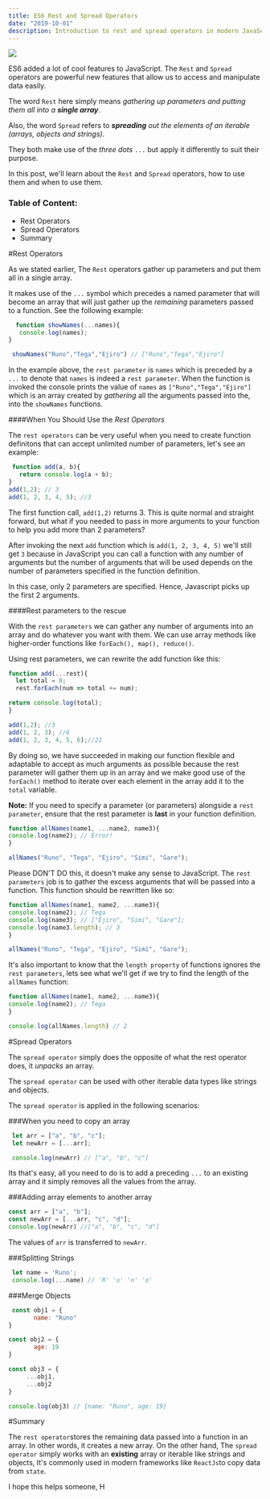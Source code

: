 ```yaml
---
title: ES6 Rest and Spread Operators
date: "2019-10-01"
description: Introduction to rest and spread operators in modern JavaScript.
---
```


<img src="https://thepracticaldev.s3.amazonaws.com/i/wwnx9xpy59s885qq1a72.png">

ES6 added a lot of cool features to JavaScript. The `Rest` and `Spread` operators are powerful new features that allow us to access and manipulate data easily.

The word `Rest` here simply means <em>gathering up parameters and putting them all into a <strong>single array</strong></em>.


Also, the word `Spread` refers to <em><strong>spreading</strong> out the elements of an iterable (arrays, objects and strings).</em>

They both make use of the <em>three dots</em> `...` but apply it differently to suit their purpose. 


In this post, we'll learn about the `Rest` and `Spread`  operators, how to use them and when to use them.


<h3>Table of Content:</h3>
<ul>
<li>Rest Operators</li>
<li>Spread Operators</li>
<li>Summary</li>

</ul>

#Rest Operators

As we stated earlier, The `Rest` operators gather up parameters and put them all in a single array.

It makes use of the `...` symbol which precedes a named parameter that will become an array that will just gather up the <em>remaining</em> parameters passed to a function. See the following example: 

```javascript
  function showNames(...names){
   console.log(names);
}

 showNames("Runo","Tega","Ejiro") // ["Runo","Tega","Ejiro"]
```
In the example above, the `rest parameter` is `names` which is preceded by a `...` to denote that `names` is indeed a `rest parameter`. When the function is invoked the console prints the value of `names` as `["Runo","Tega","Ejiro"]` which is an array created by <em>gathering</em> all the arguments passed into the, into the `showNames` functions. 

####When You Should Use the <em>Rest Operators </em>

The `rest operators` can be very useful when you need to create function definitons that can accept unlimited number of parameters, let's see an example: 

```javascript 
 function add(a, b){
   return console.log(a + b);
}
add(1,2); // 3
add(1, 2, 3, 4, 5); //3
```
The first function call, `add(1,2)` returns 3. This is quite normal and straight forward, but what if you needed to pass in more arguments to your function to help you add more than 2 parameters?

After invoking the next `add` function which is `add(1, 2, 3, 4, 5)` we'll still get `3` because in JavaScript you can call a function with any number of arguments but the number of arguments that will be used depends on the number of parameters specified in the function definition.

In this case, only 2 parameters are specified. Hence, Javascript picks up the first 2 arguments.

####Rest parameters to the rescue

With the `rest parameters` we can gather any number of arguments into an array and do whatever you want with them. We can use array methods like higher-order functions like `forEach(), map(), reduce()`. 

 
Using rest parameters, we can rewrite the add function like this:

```javascript
function add(...rest){
  let total = 0;
  rest.forEach(num => total += num);

return console.log(total);
}

add(1,2); //3
add(1, 2, 3); //6
add(1, 2, 3, 4, 5, 6);//21

```
By doing so, we have succeeded in making our function flexible and adaptable to accept as much arguments as possible because the rest parameter will gather them up in an array and we make good use of the `forEach()` method to iterate over each element in the array add it to the `total` variable.

<strong>Note:</strong> If you need to specify a parameter (or parameters) alongside a `rest parameter`, ensure that the rest parameter is <strong>last</strong> in your function definition.

```javascript
function allNames(name1, ...name2, name3){
console.log(name2); // Error!
}

allNames("Runo", "Tega", "Ejiro", "Simi", "Gare");
```
Please DON'T DO this, it doesn't make any sense to JavaScript. The `rest parameters` job is to gather the excess arguments that will be passed into a function. This function should be rewritten like so: 

```javascript
function allNames(name1, name2, ...name3){
console.log(name2); // Tega
console.log(name3); // ["Ejiro", "Simi", "Gare"];
console.log(name3.length); // 3
}

allNames("Runo", "Tega", "Ejiro", "Simi", "Gare");
```
It's also important to know that the `length property` of functions ignores the `rest parameters`, lets see what we'll get if we try to find the length of the `allNames` function: 

```javascript
function allNames(name1, name2, ...name3){
console.log(name2); // Tega
}

console.log(allNames.length) // 2
```

#Spread Operators

The `spread operator` simply does the opposite of what the rest operator does, it <em>unpacks</em> an array.

The `spread operator` can be used with other iterable data types like strings and objects.

The `spread operator` is applied in the following scenarios:

###When you need to copy an array

```javascript
 let arr = ["a", "b", "c"];
 let newArr = [...arr];

 console.log(newArr) // ["a", "b", "c"]
```
Its that's easy, all you need to do is to add a preceding  `...` to an existing array and it simply removes all the values from the array.

###Adding array elements to another array

```javascript
const arr = ["a", "b"];
const newArr = [...arr, "c", "d"];
console.log(newArr) //["a", "b", "c", "d"]
```
The values of `arr` is transferred to `newArr`.

###Splitting Strings

```javascript
 let name = 'Runo';
 console.log(...name) // 'R' 'u' 'n' 'o'
```

###Merge Objects

```javascript
 const obj1 = {
       name: "Runo"
}

const obj2 = {
       age: 19
}

const obj3 = {
     ...obj1,
     ...obj2
}

console.log(obj3) // {name: "Runo", age: 19}
```

#Summary

The `rest operator`stores the remaining data passed into a function in an array. In other words, it creates a new array. On the other hand, The `spread operator` simply works with an <strong>existing</strong> array or iterable like strings and objects, It's commonly used in modern frameworks like `ReactJs`to copy data from `state`. 

I hope this helps someone, H